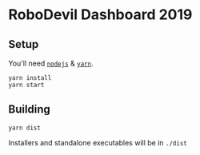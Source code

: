 # RoboDevil Dashboard 2019

## Setup
You'll need [`nodejs`](https://nodejs.org) & [`yarn`](https://yarnpkg.com).

```
yarn install
yarn start
```

## Building
```
yarn dist
```
Installers and standalone executables will be in `./dist`
